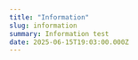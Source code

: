 ```yaml
---
title: "Information"
slug: information
summary: Information test
date: 2025-06-15T19:03:00.000Z
---
```

